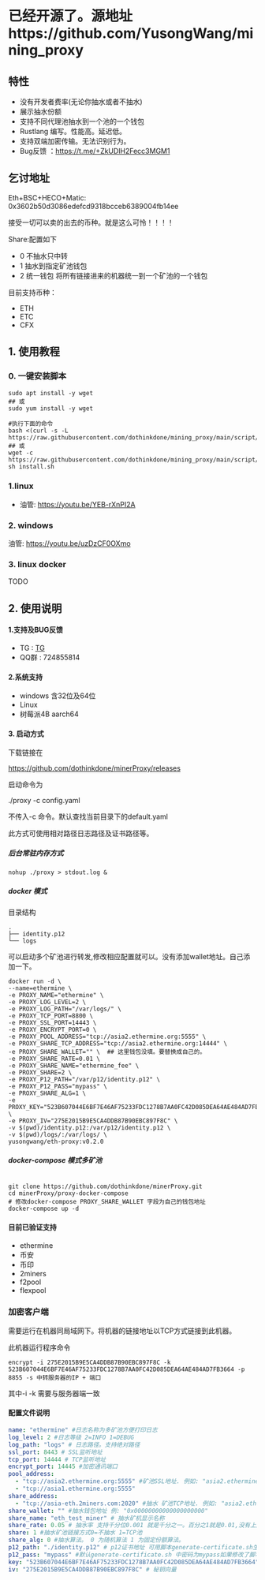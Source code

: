 <h1>
已经开源了。源地址 https://github.com/YusongWang/mining_proxy</h1>

## 特性

- 没有开发者费率(无论你抽水或者不抽水)
- 展示抽水份额
- 支持不同代理池抽水到一个池的一个钱包
- Rustlang 编写。性能高。延迟低。
- 支持双端加密传输。无法识别行为。
- Bug反馈 ：https://t.me/+ZkUDlH2Fecc3MGM1

## 乞讨地址

Eth+BSC+HECO+Matic: 0x3602b50d3086edefcd9318bcceb6389004fb14ee

接受一切可以卖的出去的币种。就是这么可怜！！！！

Share:配置如下

- 0 不抽水只中转
- 1 抽水到指定矿池钱包
- 2 统一钱包  将所有链接进来的机器统一到一个矿池的一个钱包

目前支持币种：

- ETH
- ETC
- CFX

## 1. 使用教程

### 0. 一键安装脚本

```shell
sudo apt install -y wget
## 或
sudo yum install -y wget

#执行下面的命令
bash <(curl -s -L https://raw.githubusercontent.com/dothinkdone/mining_proxy/main/script/install.sh)
## 或
wget -c https://raw.githubusercontent.com/dothinkdone/mining_proxy/main/script/install.sh
sh install.sh
```

### 1.linux 

- 油管:   https://youtu.be/YEB-rXnPI2A

### 2. windows 

油管:   https://youtu.be/uzDzCF0OXmo

### 3. linux docker

TODO

## 2. 使用说明

#### 1.支持及BUG反馈
- TG : [TG](https://t.me/+ZkUDlH2Fecc3MGM1)
- QQ群 : 724855814

#### 2.系统支持
- windows 含32位及64位
- Linux
- 树莓派4B aarch64

#### 3. 启动方式
下载链接在

https://github.com/dothinkdone/minerProxy/releases

启动命令为

./proxy -c config.yaml

不传入-c 命令。默认查找当前目录下的default.yaml

此方式可使用相对路径日志路径及证书路径等。

##### 后台常驻内存方式
```shell
nohup ./proxy > stdout.log &
```
##### docker 模式

目录结构

```shell
.
├── identity.p12
└── logs
```

可以启动多个矿池进行转发,修改相应配置就可以。没有添加wallet地址。自己添加一下。

```shell
docker run -d \
--name=ethermine \
-e PROXY_NAME="ethermine" \
-e PROXY_LOG_LEVEL=2 \
-e PROXY_LOG_PATH="/var/logs/" \
-e PROXY_TCP_PORT=8800 \
-e PROXY_SSL_PORT=14443 \
-e PROXY_ENCRYPT_PORT=0 \
-e PROXY_POOL_ADDRESS="tcp://asia2.ethermine.org:5555" \
-e PROXY_SHARE_TCP_ADDRESS="tcp://asia2.ethermine.org:14444" \
-e PROXY_SHARE_WALLET="" \  ## 这里钱包没填。要替换成自己的。
-e PROXY_SHARE_RATE=0.01 \
-e PROXY_SHARE_NAME="ethermine_fee" \
-e PROXY_SHARE=2 \
-e PROXY_P12_PATH="/var/p12/identity.p12" \
-e PROXY_P12_PASS="mypass" \
-e PROXY_SHARE_ALG=1 \
-e PROXY_KEY="523B607044E6BF7E46AF75233FDC1278B7AA0FC42D085DEA64AE484AD7FB3664" \
-e PROXY_IV="275E2015B9E5CA4DDB87B90EBC897F8C" \
-v $(pwd)/identity.p12:/var/p12/identity.p12 \
-v $(pwd)/logs/:/var/logs/ \
yusongwang/eth-proxy:v0.2.0
```



##### docker-compose 模式多矿池
```shell

git clone https://github.com/dothinkdone/minerProxy.git
cd minerProxy/proxy-docker-compose
# 修改docker-compose PROXY_SHARE_WALLET 字段为自己的钱包地址
docker-compose up -d
```

#### 目前已验证支持
- ethermine
- 币安
- 币印
- 2miners
- f2pool
- flexpool



### 加密客户端

需要运行在机器同局域网下。将机器的链接地址以TCP方式链接到此机器。

此机器运行程序命令

```shell
encrypt -i 275E2015B9E5CA4DDB87B90EBC897F8C -k 523B607044E6BF7E46AF75233FDC1278B7AA0FC42D085DEA64AE484AD7FB3664 -p 8855 -s 中转服务器的IP + 端口
```

其中-i -k 需要与服务器端一致

#### 配置文件说明

```yaml
name: "ethermine" #日志名称为多矿池方便打印日志
log_level: 2 #日志等级 2=INFO 1=DEBUG
log_path: "logs" # 日志路径。支持绝对路径
ssl_port: 8443 # SSL监听地址
tcp_port: 14444 # TCP监听地址
encrypt_port: 14445 #加密通讯端口
pool_address: 
  - "tcp://asia2.ethermine.org:5555" #矿池SSL地址. 例如: "asia2.ethermine.org:5555"
  - "tcp://asia1.ethermine.org:5555"
share_address: 
  - "tcp://asia-eth.2miners.com:2020" #抽水 矿池TCP地址. 例如: "asia2.ethermine.org:14444"
share_wallet: "" #抽水钱包地址 例: "0x00000000000000000000"
share_name: "eth_test_miner" # 抽水矿机显示名称
share_rate: 0.05 # 抽水率 支持千分位0.001 就是千分之一。百分之1就是0.01,没有上限
share: 1 #抽水矿池链接方式0=不抽水 1=TCP池
share_alg: 0 #抽水算法。 0 为随机算法 1 为固定份额算法。
p12_path: "./identity.p12" # p12证书地址 可用脚本generate-certificate.sh生成
p12_pass: "mypass" #默认generate-certificate.sh 中密码为mypass如果修改了脚本中得密码需要同步修改配置文件中的密码
key: "523B607044E6BF7E46AF75233FDC1278B7AA0FC42D085DEA64AE484AD7FB3664" #秘钥
iv: "275E2015B9E5CA4DDB87B90EBC897F8C" # 秘钥向量
```
